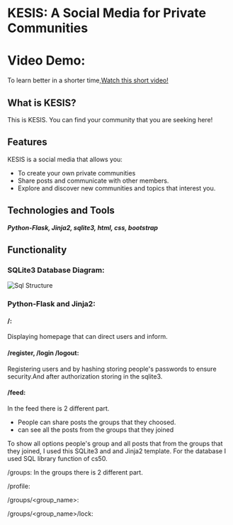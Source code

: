 # KESIS: A Social Media for Private Communities

# Video Demo:
To learn better in a shorter time,[Watch this short video!](google.com)

## What is KESIS?

This is KESIS. You can find your community that you are seeking here!

## Features
KESIS is a social media that allows you:
* To create your own private communities
* Share posts and communicate with other members.
* Explore and discover new communities and topics that interest you.

## Technologies and Tools
**_Python-Flask, Jinja2, sqlite3, html, css, bootstrap_**

## Functionality

### SQLite3 Database Diagram:
![Sql Structure](database.png)


### Python-Flask and Jinja2:
#### /:
Displaying homepage that can direct users and inform.

#### /register, /login /logout:
Registering users and by hashing storing people's passwords to ensure security.And after authorization storing in the sqlite3.


#### /feed:
In the feed there is 2 different part.
* People can share posts the groups that they choosed.
* can see all the posts from the groups that they joined

To show all options people's group and all posts that from the groups that they joined, I used this SQLite3 and and Jinja2 template. For the database I used SQL library function of cs50.

/groups:
In the groups there is 2 different part.

/profile:

/groups/<group_name>:

/groups/<group_name>/lock:



